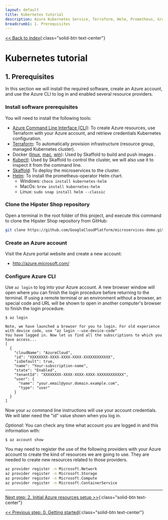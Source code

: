 ```yaml
---
layout: default
title: Kubernetes tutorial
description: Azure Kubernetes Service, Terraform, Helm, Prometheus, Grafana, Skaffold
breadcrumb1: 1. Prerequisites
---
```

[<< Back to index](../){:class="solid-btn text-center"}

# Kubernetes tutorial

## 1. Prerequisites

In this section we will install the required software, create an Azure account, and use the Azure CLI to log in and enabled several resource providers.

### Install software prerequisites

You will need to install the following tools:

* [Azure Command Line Interface (CLI)](https://docs.microsoft.com/en-us/cli/azure/install-azure-cli?view=azure-cli-latest): To create Azure resources, use Terraform with your Azure account, and retrieve credentials Kubernetes configuration.
* [Terraform](https://www.terraform.io/downloads.html): To automatically provision infrastructure (resource group, managed Kubernetes cluster).
* Docker ([linux](https://docs.docker.com/install/linux/docker-ce/ubuntu/), [mac](https://docs.docker.com/docker-for-mac/install/), [win](https://docs.docker.com/docker-for-windows/install/)): Used by Skaffold to build and push images  .
* [Kubectl](https://kubernetes.io/docs/tasks/tools/install-kubectl/): Used by Skaffold to control the cluster, we will also use it to inspect it from the command line.
* [Skaffold](https://skaffold.dev/docs/getting-started/#installing-skaffold): To deploy the microservices to the cluster.
* [Helm](https://helm.sh/docs/using_helm/#installing-helm): To install the prometheus-operator Helm chart.
  * Windows: `choco install kubernetes-helm`
  * MacOs: `brew install kubernetes-helm`
  * Linux: `sudo snap install helm --classic`

### Clone the Hipster Shop repository

Open a terminal in the root folder of this project, and execute this command to clone the Hipster Shop repository from GitHub:

```bash
git clone https://github.com/GoogleCloudPlatform/microservices-demo.git
```

### Create an Azure account

Visit the Azure portal website and create a new account:

 * http://azure.microsoft.com/

### Configure Azure CLI

Use `az login` to log into your Azure account. A new browser window will open where you can finish the login procedure before returning to the terminal.
If using a remote terminal or an environment without a browser, an special code and URL will be shown to open in another computer's browser to finish the login procedure.

```console
$ az login

Note, we have launched a browser for you to login. For old experience with device code, use "az login --use-device-code"
You have logged in. Now let us find all the subscriptions to which you have access...
[
  {
    "cloudName": "AzureCloud",
    "id": "XXXXXXXX-XXXX-XXXX-XXXX-XXXXXXXXXXXX",
    "isDefault": true,
    "name": "Your-subscription-name",
    "state": "Enabled",
    "tenantId": "XXXXXXXX-XXXX-XXXX-XXXX-XXXXXXXXXXXX",
    "user": {
      "name": "your.email@your.domain.example.com",
      "type": "user"
    }
  }
]
```

Now your `az` command line instructions will use your account credentials.
We will later need the "id" value shown when you log in.

_Optional_: You can check any time what account you are logged in and this information with:

```console
$ az account show
```

You may need to register the use of the following providers with your Azure account to create the kind of resources we are going to use. They are needed to create new resources related to those providers.

```bash
az provider register -n Microsoft.Network
az provider register -n Microsoft.Storage
az provider register -n Microsoft.Compute
az provider register -n Microsoft.ContainerService
```

---
[Next step: 2. Initial Azure resources setup >>](../docs/02_setup_az_sp.md){:class="solid-btn text-center"}  

[<< Previous step: 0. Getting started](../docs/00_getting_started.md){:class="solid-btn text-center"}
